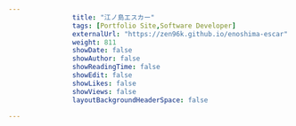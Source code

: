 ---
                title: "江ノ島エスカー"
                tags: [Portfolio Site,Software Developer]
                externalUrl: "https://zen96k.github.io/enoshima-escar"
                weight: 811
                showDate: false
                showAuthor: false
                showReadingTime: false
                showEdit: false
                showLikes: false
                showViews: false
                layoutBackgroundHeaderSpace: false
                ---
